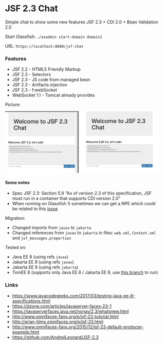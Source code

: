 # JSF 2.3 Chat

Simple chat to show some new features JSF 2.3 + CDI 2.0 + Bean Validation 2.0

Start Glassfish: `./asadmin start-domain domain1`

URL: `https://localhost:8080/jsf-chat`

### Features

* JSF 2.2 - HTML5 Friendly Markup
* JSF 2.3 - Selectors
* JSF 2.3 - JS code from managed bean
* JSF 2.3 - Artifacts injection
* JSF 2.3 - f:webSocket
* WebSocket 1.1 - Tomcat already provides

Picture:

![Print](img/chat-print.png)

#### Some notes

* Spec JSF 2.3: Section 5.9 "As of version 2.3 of this specification, JSF must run in a container that supports CDI version 2.0"
* When running on Glassfish 5 sometimes we can get a NPE which could be related to this [issue](https://github.com/ocpsoft/rewrite/issues/265)

Migration:

* Changed imports from `javax` to `jakarta`
* Changed references from `javax` to `jakarta` in files: `web.xml`, `Context.xml` and `jsf_messages.properties`

Tested on:

* Java EE 8 (using refs `javax`)
* Jakarta EE 8 (using refs `javax`)
* Jakarta EE 9 (using refs `jakarta`)
* TomEE 8 (supports only Java EE 8 / Jakarta EE 8, use [this branch](https://github.com/wesleyegberto/jakartaee-jsf-chat/tree/tomee-8) to run)

### Links

* https://www.javacodegeeks.com/2017/03/testing-java-ee-8-specifications.html
* https://dzone.com/articles/javaserver-faces-23-1
* https://javaserverfaces.java.net/nonav/2.3/whatsnew.html
* http://www.omnifaces-fans.org/p/jsf-23-tutorial.html
* http://arjan-tijms.omnifaces.org/p/jsf-23.html
* http://www.omnifaces-fans.org/2015/12/jsf-23-default-producer-example.html
* https://github.com/AnghelLeonard/JSF-2.3
